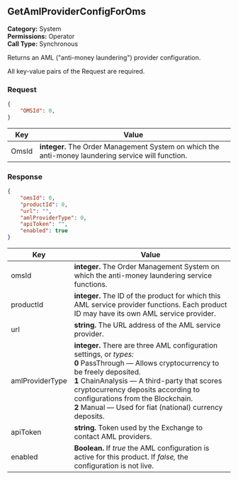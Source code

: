 ## GetAmlProviderConfigForOms

**Category:** System<br />**Permissions:** Operator<br />**Call Type:** Synchronous

Returns an AML ("anti-money laundering") provider configuration.

All key-value pairs of the Request are required.

### Request

```json
{
    "OMSId": 0,
}
```

| Key             | Value                                                        |
| --------------- | ------------------------------------------------------------ |
| OmsId           | **integer.** The Order Management System on which the anti-money laundering service will function. |

### Response
```json
{
    "omsId": 0,
    "productId": 0,
    "url": "",
    "amlProviderType": 0,
    "apiToken": "",
    "enabled": true
}
```

| Key             | Value                                                        |
| --------------- | ------------------------------------------------------------ |
| omsId           | **integer.** The Order Management System on which the anti-money laundering service functions. |
| productId       | **integer.** The ID of the product for which this AML service provider functions. Each product ID may have its own AML service provider. |
| url             | **string.** The URL address of the AML service provider.     |
| amlProviderType | **integer.** There are three AML configuration settings, or *types:*<br />**0** PassThrough &mdash; Allows cryptocurrency to be freely deposited.<br />**1** ChainAnalysis &mdash; A third-party that scores cryptocurrency deposits according to configurations from the Blockchain.<br />**2** Manual &mdash; Used for fiat (national) currency deposits. |
| apiToken        | **string.** Token used by the Exchange to contact AML providers.   |
| enabled         | **Boolean.** If *true* the AML configuration is active for this product. If *false,* the configuration is not live. |


